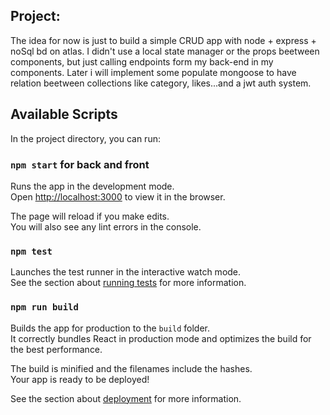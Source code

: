 ## Project:

The idea for now is just to build a simple CRUD app with node + express + noSql bd on atlas. I didn't use a local state manager or the props beetween components, but just calling endpoints form my back-end in my components. Later i will implement some populate mongoose to have relation beetween collections like category, likes...and a jwt auth system.


## Available Scripts

In the project directory, you can run:

### `npm start` for back and front

Runs the app in the development mode.<br />
Open [http://localhost:3000](http://localhost:3000) to view it in the browser.

The page will reload if you make edits.<br />
You will also see any lint errors in the console.

### `npm test`

Launches the test runner in the interactive watch mode.<br />
See the section about [running tests](https://facebook.github.io/create-react-app/docs/running-tests) for more information.

### `npm run build`

Builds the app for production to the `build` folder.<br />
It correctly bundles React in production mode and optimizes the build for the best performance.

The build is minified and the filenames include the hashes.<br />
Your app is ready to be deployed!

See the section about [deployment](https://facebook.github.io/create-react-app/docs/deployment) for more information.
